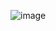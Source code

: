 ![image](https://github.com/Leenovations/ETC/assets/142461691/74ba712d-07fb-4f71-8846-c84f96f323f3)
